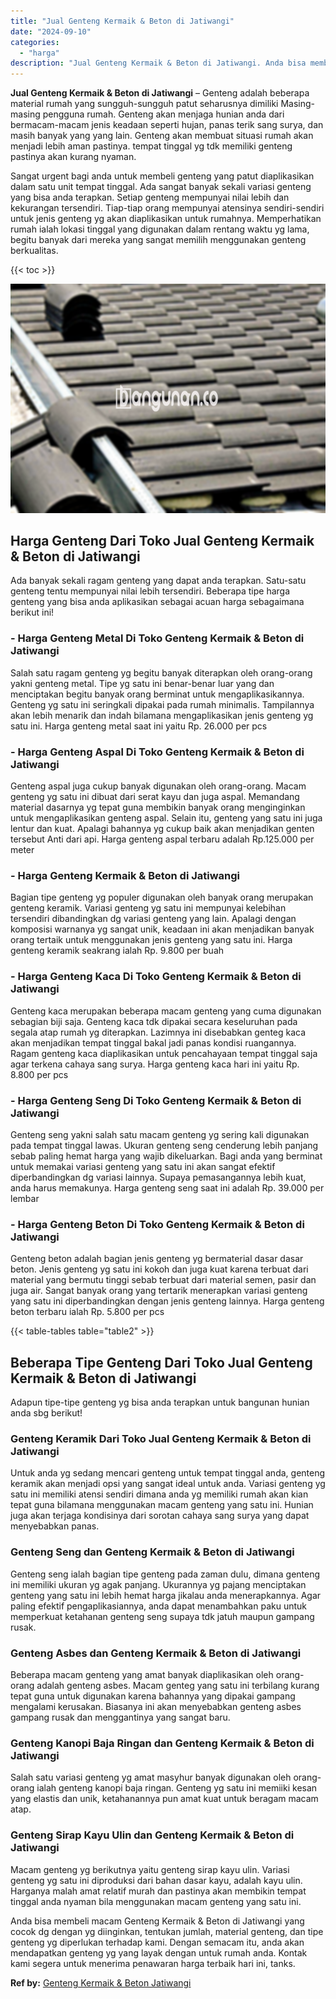 ```yaml
---
title: "Jual Genteng Kermaik & Beton di Jatiwangi"
date: "2024-09-10"
categories: 
  - "harga"
description: "Jual Genteng Kermaik & Beton di Jatiwangi. Anda bisa membeli macam Genteng Kermaik & Beton di Jatiwangi yang cocok dg dengan yg diinginkan, tentukan jumlah,..."
---
```


**Jual Genteng Kermaik & Beton di Jatiwangi** – Genteng adalah beberapa material rumah yang sungguh-sungguh patut seharusnya dimiliki Masing-masing pengguna rumah. Genteng akan menjaga hunian anda dari bermacam-macam jenis keadaan seperti hujan, panas terik sang surya, dan masih banyak yang yang lain. Genteng akan membuat situasi rumah akan menjadi lebih aman pastinya. tempat tinggal yg tdk memiliki genteng pastinya akan kurang nyaman.

Sangat urgent bagi anda untuk membeli genteng yang patut diaplikasikan dalam satu unit tempat tinggal. Ada sangat banyak sekali variasi genteng yang bisa anda terapkan. Setiap genteng mempunyai nilai lebih dan kekurangan tersendiri. Tiap-tiap orang mempunyai atensinya sendiri-sendiri untuk jenis genteng yg akan diaplikasikan untuk rumahnya. Memperhatikan rumah ialah lokasi tinggal yang digunakan dalam rentang waktu yg lama, begitu banyak dari mereka yang sangat memilih menggunakan genteng berkualitas.

{{< toc >}}

![Jual Genteng Kermaik & Beton di Jatiwangi](/images/genteng-minimalis-murah06.png)

## Harga Genteng Dari Toko Jual Genteng Kermaik & Beton di Jatiwangi

Ada banyak sekali ragam genteng yang dapat anda terapkan. Satu-satu genteng tentu mempunyai nilai lebih tersendiri. Beberapa tipe harga genteng yang bisa anda aplikasikan sebagai acuan harga sebagaimana berikut ini!

### \- Harga Genteng Metal Di Toko Genteng Kermaik & Beton di Jatiwangi

Salah satu ragam genteng yg begitu banyak diterapkan oleh orang-orang yakni genteng metal. Tipe yg satu ini benar-benar luar yang dan menciptakan begitu banyak orang berminat untuk mengaplikasikannya. Genteng yg satu ini seringkali dipakai pada rumah minimalis. Tampilannya akan lebih menarik dan indah bilamana mengaplikasikan jenis genteng yg satu ini. Harga genteng metal saat ini yaitu Rp. 26.000 per pcs

### \- Harga Genteng Aspal Di Toko Genteng Kermaik & Beton di Jatiwangi

Genteng aspal juga cukup banyak digunakan oleh orang-orang. Macam genteng yg satu ini dibuat dari serat kayu dan juga aspal. Memandang material dasarnya yg tepat guna membikin banyak orang menginginkan untuk mengaplikasikan genteng aspal. Selain itu, genteng yang satu ini juga lentur dan kuat. Apalagi bahannya yg cukup baik akan menjadikan genten tersebut Anti dari api. Harga genteng aspal terbaru adalah Rp.125.000 per meter

### \- Harga Genteng Kermaik & Beton di Jatiwangi

Bagian tipe genteng yg populer digunakan oleh banyak orang merupakan genteng keramik. Variasi genteng yg satu ini mempunyai kelebihan tersendiri dibandingkan dg variasi genteng yang lain. Apalagi dengan komposisi warnanya yg sangat unik, keadaan ini akan menjadikan banyak orang tertaik untuk menggunakan jenis genteng yang satu ini. Harga genteng keramik seakrang ialah Rp. 9.800 per buah

### \- Harga Genteng Kaca Di Toko Genteng Kermaik & Beton di Jatiwangi

Genteng kaca merupakan beberapa macam genteng yang cuma digunakan sebagian biji saja. Genteng kaca tdk dipakai secara keseluruhan pada segala atap rumah yg diterapkan. Lazimnya ini disebabkan genteg kaca akan menjadikan tempat tinggal bakal jadi panas kondisi ruangannya. Ragam genteng kaca diaplikasikan untuk pencahayaan tempat tinggal saja agar terkena cahaya sang surya. Harga genteng kaca hari ini yaitu Rp. 8.800 per pcs

### \- Harga Genteng Seng Di Toko Genteng Kermaik & Beton di Jatiwangi

Genteng seng yakni salah satu macam genteng yg sering kali digunakan pada tempat tinggal lawas. Ukuran genteng seng cenderung lebih panjang sebab paling hemat harga yang wajib dikeluarkan. Bagi anda yang berminat untuk memakai variasi genteng yang satu ini akan sangat efektif diperbandingkan dg variasi lainnya. Supaya pemasangannya lebih kuat, anda harus memakunya. Harga genteng seng saat ini adalah Rp. 39.000 per lembar

### \- Harga Genteng Beton Di Toko Genteng Kermaik & Beton di Jatiwangi

Genteng beton adalah bagian jenis genteng yg bermaterial dasar dasar beton. Jenis genteng yg satu ini kokoh dan juga kuat karena terbuat dari material yang bermutu tinggi sebab terbuat dari material semen, pasir dan juga air. Sangat banyak orang yang tertarik menerapkan variasi genteng yang satu ini diperbandingkan dengan jenis genteng lainnya. Harga genteng beton terbaru ialah Rp. 5.800 per pcs

{{< table-tables table="table2" >}}

## Beberapa Tipe Genteng Dari Toko Jual Genteng Kermaik & Beton di Jatiwangi

Adapun tipe-tipe genteng yg bisa anda terapkan untuk bangunan hunian anda sbg berikut!

### Genteng Keramik Dari Toko Jual Genteng Kermaik & Beton di Jatiwangi

Untuk anda yg sedang mencari genteng untuk tempat tinggal anda, genteng keramik akan menjadi opsi yang sangat ideal untuk anda. Variasi genteng yg satu ini memiliki atensi sendiri dimana anda yg memiliki rumah akan kian tepat guna bilamana menggunakan macam genteng yang satu ini. Hunian juga akan terjaga kondisinya dari sorotan cahaya sang surya yang dapat menyebabkan panas.

### Genteng Seng dan Genteng Kermaik & Beton di Jatiwangi

Genteng seng ialah bagian tipe genteng pada zaman dulu, dimana genteng ini memiliki ukuran yg agak panjang. Ukurannya yg pajang menciptakan genteng yang satu ini lebih hemat harga jikalau anda menerapkannya. Agar paling efektif pengaplikasiannya, anda dapat menambahkan paku untuk memperkuat ketahanan genteng seng supaya tdk jatuh maupun gampang rusak.

### Genteng Asbes dan Genteng Kermaik & Beton di Jatiwangi

Beberapa macam genteng yang amat banyak diaplikasikan oleh orang-orang adalah genteng asbes. Macam genteg yang satu ini terbilang kurang tepat guna untuk digunakan karena bahannya yang dipakai gampang mengalami kerusakan. Biasanya ini akan menyebabkan genteng asbes gampang rusak dan menggantinya yang sangat baru.

### Genteng Kanopi Baja Ringan dan Genteng Kermaik & Beton di Jatiwangi

Salah satu variasi genteng yg amat masyhur banyak digunakan oleh orang-orang ialah genteng kanopi baja ringan. Genteng yg satu ini memiiki kesan yang elastis dan unik, ketahanannya pun amat kuat untuk beragam macam atap.

### Genteng Sirap Kayu Ulin dan Genteng Kermaik & Beton di Jatiwangi

Macam genteng yg berikutnya yaitu genteng sirap kayu ulin. Variasi genteng yg satu ini diproduksi dari bahan dasar kayu, adalah kayu ulin. Harganya malah amat relatif murah dan pastinya akan membikin tempat tinggal anda nyaman bila menggunakan macam genteng yang satu ini.

Anda bisa membeli macam Genteng Kermaik & Beton di Jatiwangi yang cocok dg dengan yg diinginkan, tentukan jumlah, material genteng, dan tipe genteng yg diperlukan terhadap kami. Dengan semacam itu, anda akan mendapatkan genteng yg yang layak dengan untuk rumah anda. Kontak kami segera untuk menerima penawaran harga terbaik hari ini, tanks.

**Ref by:**  [Genteng Kermaik & Beton  Jatiwangi](https://id.wikipedia.org/wiki/Genteng)
